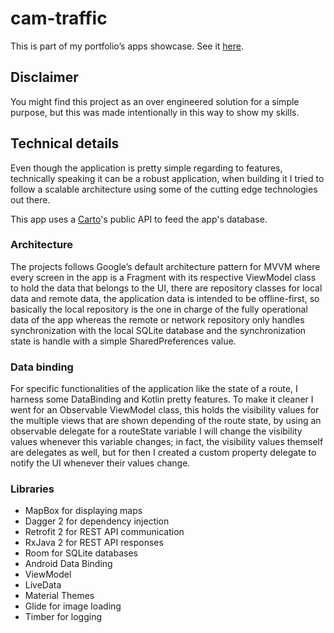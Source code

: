 # cam-traffic 
This is part of my portfolio’s apps showcase. See it [here](https://mynormeza92.gitlab.io/my-career/).

## Disclaimer
You might find this project as an over engineered solution for a simple purpose, but this was made intentionally in this way to show my skills.

## Technical details
Even though the application is pretty simple regarding to features, technically speaking it can be a robust application, when building it I tried to follow a scalable architecture using some of the cutting edge technologies out there. 

This app uses a [Carto](https://carto.com/)'s public API to feed the app's database.

### Architecture
The projects follows Google’s default architecture pattern for MVVM where every screen in the app is a Fragment with its respective ViewModel class to hold the data that belongs to the UI, there are repository classes for local data and remote data, the application data is intended to be offline-first, so basically the local repository is the one in charge of the fully operational data of the app whereas the remote or network repository only handles synchronization with the local SQLite database and the synchronization state is handle with a simple SharedPreferences value.

### Data binding
For specific functionalities of the application like the state of a route, I harness some DataBinding and Kotlin pretty features. To make it cleaner I went for an Observable ViewModel class, this holds the visibility values for the multiple views that are shown depending of the route state, by using an observable delegate for a routeState variable I will change the visibility values whenever this variable changes; in fact, the visibility values themself are delegates as well, but for then I created a custom property delegate to notify the UI whenever their values change.

### Libraries
*  MapBox for displaying maps
*  Dagger 2 for dependency injection
*  Retrofit 2 for REST API communication
*  RxJava 2 for REST API responses
*  Room for SQLite databases
*  Android Data Binding
*  ViewModel
*  LiveData
*  Material Themes
*  Glide for image loading
*  Timber for logging